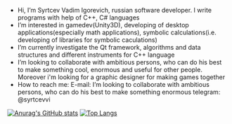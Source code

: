 - Hi, I’m Syrtcev Vadim Igorevich, russian software developer. I write programs with help of C++, C# languages
- I’m interested in gamedev(Unity3D), developing of desktop applications(especially math applications), symbolic calculations(i.e. developing of libraries for symbolic caculations) 
- I’m currently investigate the Qt framework, algorithms and data structures and different instruments for C++ language
- I’m looking to collaborate with ambitious persons, who can do his best to make something cool, enormous and useful for other people. Moreover i'm looking for a graphic designer
for making games together
- How to reach me: 
E-mail: I’m looking to collaborate with ambitious persons, who can do his best to make something enormous
telegram: @syrtcevvi

[![Anurag's GitHub stats](https://github-readme-stats.vercel.app/api?username=syrtcevvadim&theme=cobalt&include_all_commits=true)](https://github.com/anuraghazra/github-readme-stats)
[![Top Langs](https://github-readme-stats.vercel.app/api/top-langs/?username=syrtcevvadim&layout=compact)](https://github.com/anuraghazra/github-readme-stats)
